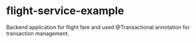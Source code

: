 # flight-service-example
Backend application for flight fare and used @Transactional annotation for transaction management.
